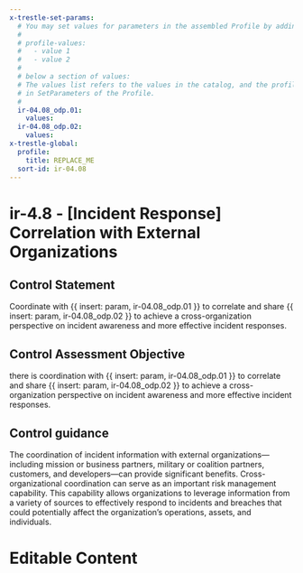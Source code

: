 ```yaml
---
x-trestle-set-params:
  # You may set values for parameters in the assembled Profile by adding
  #
  # profile-values:
  #   - value 1
  #   - value 2
  #
  # below a section of values:
  # The values list refers to the values in the catalog, and the profile-values represent values
  # in SetParameters of the Profile.
  #
  ir-04.08_odp.01:
    values:
  ir-04.08_odp.02:
    values:
x-trestle-global:
  profile:
    title: REPLACE_ME
  sort-id: ir-04.08
---
```


# ir-4.8 - \[Incident Response\] Correlation with External Organizations

## Control Statement

Coordinate with {{ insert: param, ir-04.08_odp.01 }} to correlate and share {{ insert: param, ir-04.08_odp.02 }} to achieve a cross-organization perspective on incident awareness and more effective incident responses.

## Control Assessment Objective

there is coordination with {{ insert: param, ir-04.08_odp.01 }} to correlate and share {{ insert: param, ir-04.08_odp.02 }} to achieve a cross-organization perspective on incident awareness and more effective incident responses.

## Control guidance

The coordination of incident information with external organizations—including mission or business partners, military or coalition partners, customers, and developers—can provide significant benefits. Cross-organizational coordination can serve as an important risk management capability. This capability allows organizations to leverage information from a variety of sources to effectively respond to incidents and breaches that could potentially affect the organization’s operations, assets, and individuals.

# Editable Content

<!-- Make additions and edits below -->
<!-- The above represents the contents of the control as received by the profile, prior to additions. -->
<!-- If the profile makes additions to the control, they will appear below. -->
<!-- The above markdown may not be edited but you may edit the content below, and/or introduce new additions to be made by the profile. -->
<!-- If there is a yaml header at the top, parameter values may be edited. Use --set-parameters to incorporate the changes during assembly. -->
<!-- The content here will then replace what is in the profile for this control, after running profile-assemble. -->
<!-- The current profile has no added parts for this control, but you may add new ones here. -->
<!-- Each addition must have a heading either of the form ## Control my_addition_name -->
<!-- or ## Part a. (where the a. refers to one of the control statement labels.) -->
<!-- "## Control" parts are new parts added after the statement part. -->
<!-- "## Part" parts are new parts added into the top-level statement part with that label. -->
<!-- Subparts may be added with nested hash levels of the form ### My Subpart Name -->
<!-- underneath the parent ## Control or ## Part being added -->
<!-- See https://ibm.github.io/compliance-trestle/tutorials/ssp_profile_catalog_authoring/ssp_profile_catalog_authoring for guidance. -->
